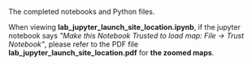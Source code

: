 The completed notebooks and Python files.

When viewing **lab_jupyter_launch_site_location.ipynb**, if the jupyter notebook says *"Make this Notebook Trusted to load map: File -> Trust Notebook"*, please refer to the PDF file **lab_jupyter_launch_site_location.pdf** for **the zoomed maps**.
